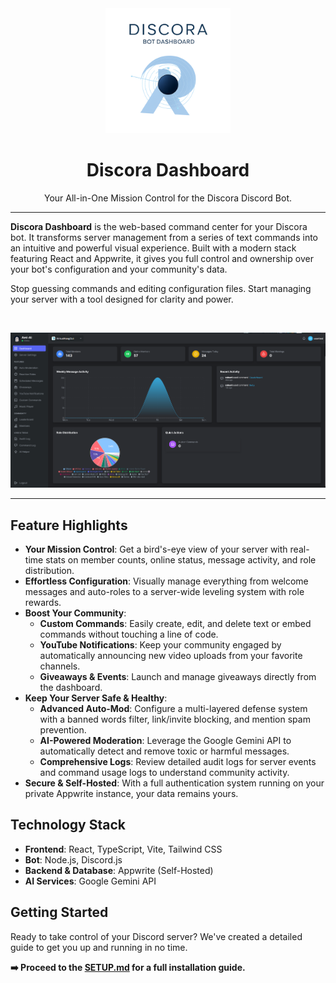 <div align="center">
  <img src="https://raw.githubusercontent.com/bayusegara27/discora/refs/heads/master/img/discord-logo.png" alt="Discora Logo" width="200">
  <h1 align="center">Discora Dashboard</h1>
  <p align="center">
    Your All-in-One Mission Control for the Discora Discord Bot.
  </p>
</div>

---

**Discora Dashboard** is the web-based command center for your Discora bot. It transforms server management from a series of text commands into an intuitive and powerful visual experience. Built with a modern stack featuring React and Appwrite, it gives you full control and ownership over your bot's configuration and your community's data.

Stop guessing commands and editing configuration files. Start managing your server with a tool designed for clarity and power.

<br/>

![Discora Dashboard Screenshot](https://raw.githubusercontent.com/bayusegara27/discora/refs/heads/master/img/discord-preview.png)

---

## Feature Highlights

- **Your Mission Control**: Get a bird's-eye view of your server with real-time stats on member counts, online status, message activity, and role distribution.
- **Effortless Configuration**: Visually manage everything from welcome messages and auto-roles to a server-wide leveling system with role rewards.
- **Boost Your Community**:
  - **Custom Commands**: Easily create, edit, and delete text or embed commands without touching a line of code.
  - **YouTube Notifications**: Keep your community engaged by automatically announcing new video uploads from your favorite channels.
  - **Giveaways & Events**: Launch and manage giveaways directly from the dashboard.
- **Keep Your Server Safe & Healthy**:
  - **Advanced Auto-Mod**: Configure a multi-layered defense system with a banned words filter, link/invite blocking, and mention spam prevention.
  - **AI-Powered Moderation**: Leverage the Google Gemini API to automatically detect and remove toxic or harmful messages.
  - **Comprehensive Logs**: Review detailed audit logs for server events and command usage logs to understand community activity.
- **Secure & Self-Hosted**: With a full authentication system running on your private Appwrite instance, your data remains yours.

## Technology Stack

- **Frontend**: React, TypeScript, Vite, Tailwind CSS
- **Bot**: Node.js, Discord.js
- **Backend & Database**: Appwrite (Self-Hosted)
- **AI Services**: Google Gemini API

## Getting Started

Ready to take control of your Discord server? We've created a detailed guide to get you up and running in no time.

**➡️ Proceed to the [SETUP.md](./SETUP.md) for a full installation guide.**

